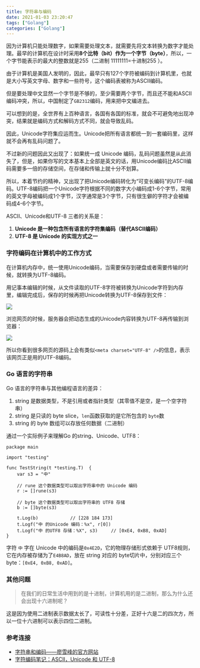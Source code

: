 ```yaml
---
title: 字符串与编码
date: 2021-01-03 23:20:47
tags: ["Golang"]
categories: ["Golang"]
---
```


因为计算机只能处理数字，如果需要处理文本，就需要先将文本转换为数字才能处理。最早的计算机在设计时采用**8个比特（bit）作为一个字节（byte）**，所以，一个字节能表示的最大的整数就是255（二进制 11111111=十进制255 ）。

<!-- more -->

由于计算机是美国人发明的，因此，最早只有127个字符被编码到计算机里，也就是大小写英文字母、数字和一些符号，这个编码表被称为ASCII编码。

但是要处理中文显然一个字节是不够的，至少需要两个字节，而且还不能和ASCII编码冲突，所以，中国制定了`GB2312`编码，用来把中文编进去。

可以想到的是，全世界有上百种语言，各国有各国的标准，就会不可避免地出现冲突，结果就是编码方式和解码方式不同，就会导致乱码。

因此，Unicode字符集应运而生。Unicode把所有语言都统一到一套编码里，这样就不会再有乱码问题了。

不过新的问题因此又出现了：如果统一成 Unicode 编码，乱码问题虽然是从此消失了，但是，如果你写的文本基本上全部是英文的话，用Unicode编码比ASCII编码需要多一倍的存储空间，在存储和传输上就十分不划算。

所以，本着节约的精神，又出现了把Unicode编码转化为“可变长编码”的UTF-8编码。UTF-8编码把一个Unicode字符根据不同的数字大小编码成1-6个字节，常用的英文字母被编码成1个字节，汉字通常是3个字节，只有很生僻的字符才会被编码成4-6个字节。

ASCII、Unicode和UTF-8 三者的关系是：
1. **Unicode 是一种包含所有语言的字符集编码（替代ASCII编码）**
2. **UTF-8 是 Unicode 的实现方式之一**

### 字符编码在计算机中的工作方式
在计算机内存中，统一使用Unicode编码，当需要保存到硬盘或者需要传输的时候，就转换为UTF-8编码。

用记事本编辑的时候，从文件读取的UTF-8字符被转换为Unicode字符到内存里，编辑完成后，保存的时候再把Unicode转换为UTF-8保存到文件：

![](https://cdn.jsdelivr.net/gh/0xAiKang/CDN/blog/images/20210103161913.png)

浏览网页的时候，服务器会把动态生成的Unicode内容转换为UTF-8再传输到浏览器：

![](https://cdn.jsdelivr.net/gh/0xAiKang/CDN/blog/images/20210103161935.png)

所以你看到很多网页的源码上会有类似`<meta charset="UTF-8" />`的信息，表示该网页正是用的UTF-8编码。

### Go 语言的字符串
Go 语言的字符串与其他编程语言的差异：
1. string 是数据类型，不是引用或者指针类型（其零值不是空，是一个空字符串）
2. string 是只读的 byte slice，`len`函数获取的是它所包含的 `byte`数
3. string 的 byte 数组可以存放任何数据（二进制）

通过一个实际例子来理解Go 的string、Unicode、UTF8：

```
package main

import "testing"

func TestString(t *testing.T)  {
	var s3 = "中"
	
	// rune 这个数据类型可以取出字符串中的 Unicode 编码
	r := []rune(s3)
	
	// byte 这个数据类型可以取出字符串的 UTF8 存储
	b := []byte(s3)
	
	t.Log(b)			// [228 184 173]
	t.Logf("中 的Unicode 编码：%x", r[0])
	t.Logf("中 的UTF8 存储：%X", s3)		// [0xE4, 0xB8, 0xAD]
}
```

字符 `中` 字在 Unicode 中的编码是`0x4E2D`，它的物理存储形式依赖于 UTF8规则，它在内存被存储为了`E4B8AD`，放在 string 对应的 byte切片中，分别对应三个 byte：`[0xE4, 0xB8, 0xAD]`。

### 其他问题

> 在我们的日常生活中用到的是十进制，计算机用的是二进制，那么为什么还会出现十六进制呢？

这是因为使用二进制表示数据太长了，可读性十分差，正好十六是二的四次方，所以一位十六进制可以表示四位二进制。

### 参考连接
* [字符串和编码——廖雪峰的官方网站](https://www.liaoxuefeng.com/wiki/1016959663602400/1017075323632896)
* [字符编码笔记：ASCII，Unicode 和 UTF-8](http://www.ruanyifeng.com/blog/2007/10/ascii_unicode_and_utf-8.html)
